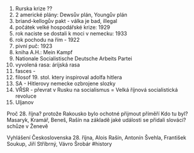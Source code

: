 1. Rurska krize ??
2. 2 americké plány: Dewsův plán, Youngův plán
3. briand-kellogův pakt - válka je bad, illegal
4. počátek velké hospodářské krize: 1929
5. rok naciste se dostali k moci v nemecku: 1933
6. rok pochodu na řím - 1922
7. pivní puč: 1923
8. kniha A.H.: Mein Kampf
9. Nationale Socialistische Deutsche Arbeits Partei
10. vyvolená rasa: árijská rasa
11. fasces - 
12. filosof 19. stol. ktery inspiroval adolfa hitlera
13. SA - Hitlerovy nemecke ozbrojene slozky
14. VŘSR - převrat v Rusku na socialismus = Velká říjnová socialistická revoluce
15. Uljanov

Proč 28. října? protože Rakousko bylo ochotné přijmout příměří
Kdo tu byl? Masaryk, Kramář, Beneš, Rašín
na základě jaké události se přidali slováci? schůze v Ženevě

Vyhlášení Československa 28. října, Alois Rašín, Antonín Švehla, František Soukup, Jiří Stříbrný, Vávro Šrobár
#history 